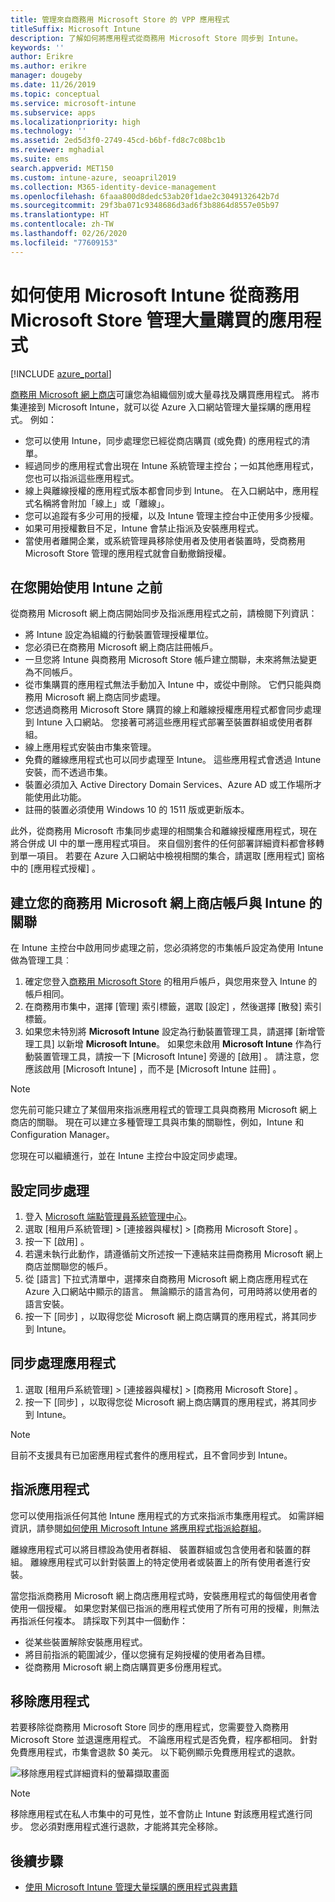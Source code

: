 ```yaml
---
title: 管理來自商務用 Microsoft Store 的 VPP 應用程式
titleSuffix: Microsoft Intune
description: 了解如何將應用程式從商務用 Microsoft Store 同步到 Intune。
keywords: ''
author: Erikre
ms.author: erikre
manager: dougeby
ms.date: 11/26/2019
ms.topic: conceptual
ms.service: microsoft-intune
ms.subservice: apps
ms.localizationpriority: high
ms.technology: ''
ms.assetid: 2ed5d3f0-2749-45cd-b6bf-fd8c7c08bc1b
ms.reviewer: mghadial
ms.suite: ems
search.appverid: MET150
ms.custom: intune-azure, seoapril2019
ms.collection: M365-identity-device-management
ms.openlocfilehash: 6faaa800d8dedc53ab20f1dae2c3049132642b7d
ms.sourcegitcommit: 29f3ba071c9348686d3ad6f3b8864d8557e05b97
ms.translationtype: HT
ms.contentlocale: zh-TW
ms.lasthandoff: 02/26/2020
ms.locfileid: "77609153"
---
```

# <a name="how-to-manage-volume-purchased-apps-from-the-microsoft-store-for-business-with-microsoft-intune"></a>如何使用 Microsoft Intune 從商務用 Microsoft Store 管理大量購買的應用程式

[!INCLUDE [azure_portal](../includes/azure_portal.md)]

[商務用 Microsoft 網上商店](https://www.microsoft.com/business-store)可讓您為組織個別或大量尋找及購買應用程式。 將市集連接到 Microsoft Intune，就可以從 Azure 入口網站管理大量採購的應用程式。 例如：
* 您可以使用 Intune，同步處理您已經從商店購買 (或免費) 的應用程式的清單。
* 經過同步的應用程式會出現在 Intune 系統管理主控台；一如其他應用程式，您也可以指派這些應用程式。
* 線上與離線授權的應用程式版本都會同步到 Intune。 在入口網站中，應用程式名稱將會附加「線上」或「離線」。
* 您可以追蹤有多少可用的授權，以及 Intune 管理主控台中正使用多少授權。
* 如果可用授權數目不足，Intune 會禁止指派及安裝應用程式。
* 當使用者離開企業，或系統管理員移除使用者及使用者裝置時，受商務用 Microsoft Store 管理的應用程式就會自動撤銷授權。

## <a name="before-you-start"></a>在您開始使用 Intune 之前

從商務用 Microsoft 網上商店開始同步及指派應用程式之前，請檢閱下列資訊：

- 將 Intune 設定為組織的行動裝置管理授權單位。
- 您必須已在商務用 Microsoft 網上商店註冊帳戶。
- 一旦您將 Intune 與商務用 Microsoft Store 帳戶建立關聯，未來將無法變更為不同帳戶。
- 從市集購買的應用程式無法手動加入 Intune 中，或從中刪除。 它們只能與商務用 Microsoft 網上商店同步處理。
- 您透過商務用 Microsoft Store 購買的線上和離線授權應用程式都會同步處理到 Intune 入口網站。 您接著可將這些應用程式部署至裝置群組或使用者群組。 
- 線上應用程式安裝由市集來管理。
- 免費的離線應用程式也可以同步處理至 Intune。 這些應用程式會透過 Intune 安裝，而不透過市集。
- 裝置必須加入 Active Directory Domain Services、Azure AD 或工作場所才能使用此功能。
- 註冊的裝置必須使用 Windows 10 的 1511 版或更新版本。

此外，從商務用 Microsoft 市集同步處理的相關集合和離線授權應用程式，現在將合併成 UI 中的單一應用程式項目。 來自個別套件的任何部署詳細資料都會移轉到單一項目。 若要在 Azure 入口網站中檢視相關的集合，請選取 [應用程式]  窗格中的 [應用程式授權]  。

## <a name="associate-your-microsoft-store-for-business-account-with-intune"></a>建立您的商務用 Microsoft 網上商店帳戶與 Intune 的關聯
在 Intune 主控台中啟用同步處理之前，您必須將您的市集帳戶設定為使用 Intune 做為管理工具︰
1. 確定您登入[商務用 Microsoft Store](https://www.microsoft.com/business-store) 的租用戶帳戶，與您用來登入 Intune 的帳戶相同。
2. 在商務用市集中，選擇 [管理]  索引標籤，選取 [設定]  ，然後選擇 [散發]  索引標籤。
3. 如果您未特別將 **Microsoft Intune** 設定為行動裝置管理工具，請選擇 [新增管理工具]  以新增 **Microsoft Intune**。 如果您未啟用 **Microsoft Intune** 作為行動裝置管理工具，請按一下 [Microsoft Intune]  旁邊的 [啟用]  。 請注意，您應該啟用 [Microsoft Intune]  ，而不是 [Microsoft Intune 註冊]  。

> [!NOTE]
> 您先前可能只建立了某個用來指派應用程式的管理工具與商務用 Microsoft 網上商店的關聯。 現在可以建立多種管理工具與市集的關聯性，例如，Intune 和 Configuration Manager。 

您現在可以繼續進行，並在 Intune 主控台中設定同步處理。

## <a name="configure-synchronization"></a>設定同步處理

1. 登入 [Microsoft 端點管理員系統管理中心](https://go.microsoft.com/fwlink/?linkid=2109431)。
2. 選取 [租用戶系統管理]   > [連接器與權杖]   > [商務用 Microsoft Store]  。
3. 按一下 [啟用]  。
4. 若還未執行此動作，請遵循前文所述按一下連結來註冊商務用 Microsoft 網上商店並關聯您的帳戶。
5. 從 [語言]  下拉式清單中，選擇來自商務用 Microsoft 網上商店應用程式在 Azure 入口網站中顯示的語言。 無論顯示的語言為何，可用時將以使用者的語言安裝。
6. 按一下 [同步]  ，以取得您從 Microsoft 網上商店購買的應用程式，將其同步到 Intune。

## <a name="synchronize-apps"></a>同步處理應用程式

1. 選取 [租用戶系統管理]   > [連接器與權杖]   > [商務用 Microsoft Store]  。
2. 按一下 [同步]  ，以取得您從 Microsoft 網上商店購買的應用程式，將其同步到 Intune。

> [!NOTE]
> 目前不支援具有已加密應用程式套件的應用程式，且不會同步到 Intune。

## <a name="assign-apps"></a>指派應用程式

您可以使用指派任何其他 Intune 應用程式的方式來指派市集應用程式。 如需詳細資訊，請參閱[如何使用 Microsoft Intune 將應用程式指派給群組](apps-deploy.md)。 

離線應用程式可以將目標設為使用者群組、 裝置群組或包含使用者和裝置的群組。
離線應用程式可以針對裝置上的特定使用者或裝置上的所有使用者進行安裝。 


當您指派商務用 Microsoft 網上商店應用程式時，安裝應用程式的每個使用者會使用一個授權。 如果您對某個已指派的應用程式使用了所有可用的授權，則無法再指派任何複本。 請採取下列其中一個動作：
* 從某些裝置解除安裝應用程式。
* 將目前指派的範圍減少，僅以您擁有足夠授權的使用者為目標。
* 從商務用 Microsoft 網上商店購買更多份應用程式。

## <a name="remove-apps"></a>移除應用程式

若要移除從商務用 Microsoft Store 同步的應用程式，您需要登入商務用 Microsoft Store 並退還應用程式。 不論應用程式是否免費，程序都相同。 針對免費應用程式，市集會退款 $0 美元。 以下範例顯示免費應用程式的退款。 

![移除應用程式詳細資料的螢幕擷取畫面](./media/windows-store-for-business/microsoft-store-for-business-01.png)

> [!NOTE]
> 移除應用程式在私人市集中的可見性，並不會防止 Intune 對該應用程式進行同步。 您必須對應用程式進行退款，才能將其完全移除。

## <a name="next-steps"></a>後續步驟

- [使用 Microsoft Intune 管理大量採購的應用程式與書籍](../vpp-apps.md)
